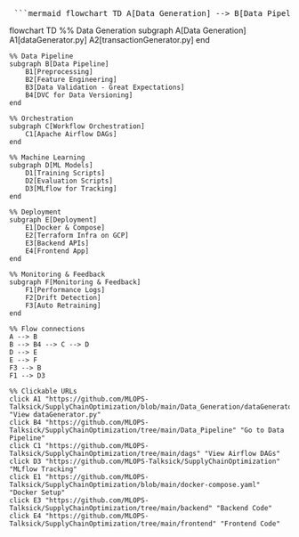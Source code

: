<pre> ```mermaid flowchart TD A[Data Generation] --> B[Data Pipeline] B --> C[ML Models] C --> D[Deployment] D --> E[Monitoring] click A href "https://github.com/MLOPS-Talksick/SupplyChainOptimization/tree/main/Data_Generation" "Data Generation" click B href "https://github.com/MLOPS-Talksick/SupplyChainOptimization/tree/main/Data_Pipeline" "Data Pipeline" click C href "https://github.com/MLOPS-Talksick/SupplyChainOptimization/tree/main/ML_Models" "ML Models" click D href "https://github.com/MLOPS-Talksick/SupplyChainOptimization/tree/main/Deployment" "Deployment" click E href "https://github.com/MLOPS-Talksick/SupplyChainOptimization/tree/main/Monitoring" "Monitoring" ``` </pre>



flowchart TD
    %% Data Generation
    subgraph A[Data Generation]
        A1[dataGenerator.py]
        A2[transactionGenerator.py]
    end

    %% Data Pipeline
    subgraph B[Data Pipeline]
        B1[Preprocessing]
        B2[Feature Engineering]
        B3[Data Validation - Great Expectations]
        B4[DVC for Data Versioning]
    end

    %% Orchestration
    subgraph C[Workflow Orchestration]
        C1[Apache Airflow DAGs]
    end

    %% Machine Learning
    subgraph D[ML Models]
        D1[Training Scripts]
        D2[Evaluation Scripts]
        D3[MLflow for Tracking]
    end

    %% Deployment
    subgraph E[Deployment]
        E1[Docker & Compose]
        E2[Terraform Infra on GCP]
        E3[Backend APIs]
        E4[Frontend App]
    end

    %% Monitoring & Feedback
    subgraph F[Monitoring & Feedback]
        F1[Performance Logs]
        F2[Drift Detection]
        F3[Auto Retraining]
    end

    %% Flow connections
    A --> B
    B --> B4 --> C --> D
    D --> E
    E --> F
    F3 --> B
    F1 --> D3

    %% Clickable URLs
    click A1 "https://github.com/MLOPS-Talksick/SupplyChainOptimization/blob/main/Data_Generation/dataGenerator.py" "View dataGenerator.py"
    click B4 "https://github.com/MLOPS-Talksick/SupplyChainOptimization/tree/main/Data_Pipeline" "Go to Data Pipeline"
    click C1 "https://github.com/MLOPS-Talksick/SupplyChainOptimization/tree/main/dags" "View Airflow DAGs"
    click D3 "https://github.com/MLOPS-Talksick/SupplyChainOptimization" "MLflow Tracking"
    click E1 "https://github.com/MLOPS-Talksick/SupplyChainOptimization/blob/main/docker-compose.yaml" "Docker Setup"
    click E3 "https://github.com/MLOPS-Talksick/SupplyChainOptimization/tree/main/backend" "Backend Code"
    click E4 "https://github.com/MLOPS-Talksick/SupplyChainOptimization/tree/main/frontend" "Frontend Code"
